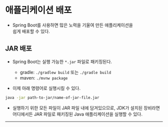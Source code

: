 # 애플리케이션 배포

- Spring Boot를 사용하면 많은 노력을 기울여 만든 애플리케이션을  
  쉽게 배포할 수 있다.

<h2>JAR 배포</h2>

- Spring Boot는 실행 가능한 `*.jar` 파일로 패키징된다.

  - gradle: `./gradlew build` 또는 `./gradle build`
  - maven: `./mvnw package`

- 이제 아래 명령어로 실행시킬 수 있다.

```sh
java -jar path-to-jar/name-of-jar-file.jar
```

- 실행하기 위한 모든 파일이 JAR 파일 내에 담겨있으므로, JDK가 설치된 장비라면  
  어디에서든 JAR 파일로 패키징된 Java 애플리케이션을 실행할 수 있다.

<hr/>
